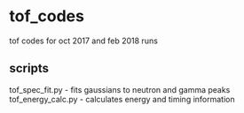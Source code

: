 # tof_codes
tof codes for oct 2017 and feb 2018 runs

## scripts
tof_spec_fit.py - fits gaussians to neutron and gamma peaks 
tof_energy_calc.py - calculates energy and timing information  
